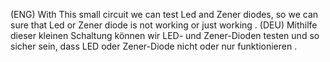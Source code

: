 

(ENG)  With This small circuit we can test Led and Zener diodes, so we can sure that Led or Zener diode is not working or just working .
(DEU)  Mithilfe dieser kleinen Schaltung können wir LED- und Zener-Dioden testen und so sicher sein, dass LED oder Zener-Diode nicht oder nur funktionieren .






